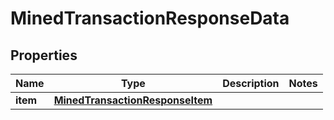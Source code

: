 

# MinedTransactionResponseData


## Properties

Name | Type | Description | Notes
------------ | ------------- | ------------- | -------------
**item** | [**MinedTransactionResponseItem**](MinedTransactionResponseItem.md) |  | 



